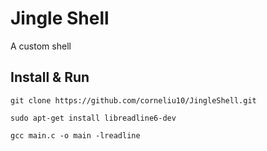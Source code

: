 # Jingle Shell
A custom shell

## Install & Run

```
git clone https://github.com/corneliu10/JingleShell.git

sudo apt-get install libreadline6-dev

gcc main.c -o main -lreadline
```
